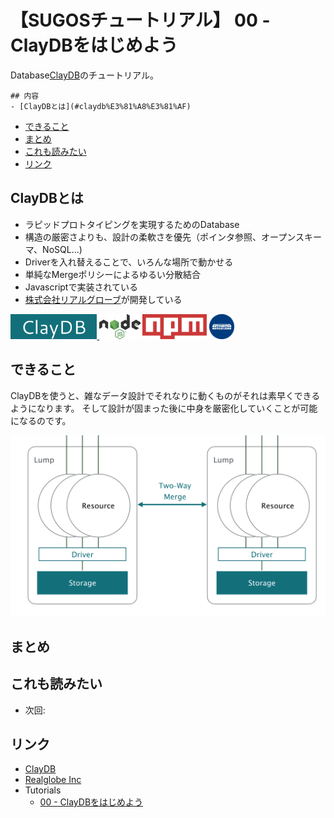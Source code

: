 # 【SUGOSチュートリアル】 00 - ClayDBをはじめよう

Database[ClayDB](https://github.com/realglobe-Inc/claydb)のチュートリアル。

    ## 内容
    - [ClayDBとは](#claydb%E3%81%A8%E3%81%AF)
- [できること](#%E3%81%A7%E3%81%8D%E3%82%8B%E3%81%93%E3%81%A8)
- [まとめ](#%E3%81%BE%E3%81%A8%E3%82%81)
- [これも読みたい](#%E3%81%93%E3%82%8C%E3%82%82%E8%AA%AD%E3%81%BF%E3%81%9F%E3%81%84)
- [リンク](#%E3%83%AA%E3%83%B3%E3%82%AF)

## ClayDBとは

* ラピッドプロトタイピングを実現するためのDatabase
* 構造の厳密さよりも、設計の柔軟さを優先（ポインタ参照、オープンスキーマ、NoSQL...)
* Driverを入れ替えることで、いろんな場所で動かせる
* 単純なMergeポリシーによるゆるい分散結合
* Javascriptで実装されている
* [株式会社リアルグローブ](http://realglobe.jp/)が開発している

<a href="">
    <img src="../../images/claydb-banner.png"
         alt="Banner"
         height="40"
    />
</a>
<a href="https://nodejs.org/en/">
    <img src="../../images/nodejs-banner.png"
         alt="banner"
         height="40"
         style="height:40px"
    /></a>
<a href="https://docs.npmjs.com/">
    <img src="../../images/npm-banner.png"
         alt="banner"
         height="40"
         style="height:40px"
    /></a>
<a href="http://realglobe.jp/">
    <img src="../../images/realglboe-logo.png"
         alt="banner"
         height="40"
         style="height:40px"
    /></a>


## できること

ClayDBを使うと、雑なデータ設計でそれなりに動くものがそれは素早くできるようになります。
そして設計が固まった後に中身を厳密化していくことが可能になるのです。


<img src="../../images/claydb-overview.png"
     alt="Overview"
/>




## まとめ

## これも読みたい

+ 次回: []()


## リンク

+ [ClayDB](https://github.com/realglobe-Inc/claydb)
+ [Realglobe Inc](http://realglobe.jp/)
+ Tutorials
    + [00 - ClayDBをはじめよう](https://github.com/realglobe-Inc/sugos-tutorial/blob/master/dist/markdown/ja/00%20-%20ClayDB%E3%82%92%E3%81%AF%E3%81%98%E3%82%81%E3%82%88%E3%81%86.md)
